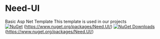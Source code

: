 # Need-UI
Basic Asp Net Template 
This template is used in our projects  
[![NuGet](https://img.shields.io/nuget/v/Nuget.Core.svg)](https://www.nuget.org/packages/Need.UI/)
(https://www.nuget.org/packages/Need.UI/)
[![NuGet Downloads](http://img.shields.io/nuget/dt/Need-UI.svg?style=flat)](https://www.nuget.org/packages/Need-UI/)
(https://www.nuget.org/packages/Need.UI/)


